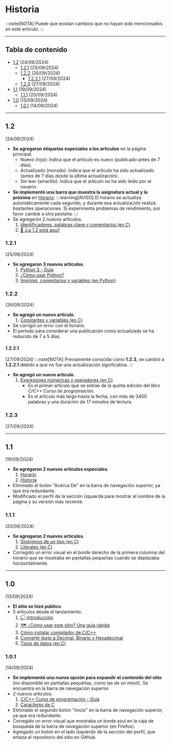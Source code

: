 # Historia
:::note[NOTA]
Puede que existan cambios que no hayan sido mencionados en este artículo.
:::
___
## Tabla de contenido
- [1.2](#12) (24/09/2024)
    - [1.2.1](#121) (25/09/2024)
    - [1.2.2](#122) (26/09/2024)
        - [1.2.2.1](#1221) (27/09/2024)
    - [1.2.3](#123) (27/09/2024)
- [1.1](#11) (19/09/2024)
    - [1.1.1](#111) (20/09/2024)
- [1.0](#10) (13/09/2024)
    - [1.0.1](#101) (14/09/2024)
___
## 1.2
(24/09/2024)
- **Se agregaron etiquetas especiales a los artículos** en la página principal.
    - Nuevo (rojo): Indica que el artículo es nuevo (publicado antes de 7 días).
    - Actualizado (morado): Indica que el artículo ha sido actualizado (antes de 7 días desde la última actualización).
    - Sin leer (amarillo): Indica que el artículo no ha sido leído por el usuario.
- **Se implementó una barra que muestra la asignatura actual y la próxima** en [Horario](/grupo932/schedule/).
:::warning[AVISO]
El horario se actualiza automáticamente cada segundo, y durante esa actualización realizá bastantes operaciones. Si experimenta problemas de rendimiento, por favor cambie a otra pestaña.
:::
- Se agregarón 2 nuevos artículos.
    1. [Identificadores, palabras clave y comentarios (en C)](../posts/identifiers-keywords-comments-in-c/)
    2. [📅 ¡La 1.2 está aquí!](../posts/1_2-announcement/)
### 1.2.1
(25/09/2024)
- **Se agregaron 3 nuevos artículos**.
    1. [Python 3 - Guía](../posts/python-course-index/python-course-index/)
    2. [¿Cómo usar Python?](../posts/how-to-use-python/how-to-use-python/)
    3. [Imprimir, comentarios y variables (en Python)](../posts/comments-and-variables-in-python/)
### 1.2.2
(26/09/2024)
- **Se agregó un nuevo artículo**.
    1. [Constantes y variables (en C)](../posts/constants-and-variables-in-c/)
- Se corrigió un error con el horario.
- El período para considerar una publicación como actualizada se ha reducido de 7 a 5 días.
#### 1.2.2.1
(27/09/2024)
:::note[NOTA]
Previamente conocida como **1.2.3**, se cambió a **1.2.2.1** debido a que no fue una actualización significativa.
:::
- **Se agregó un nuevo artículo**.
    1. [Expresiones númericas y operadores (en C)](../posts/operators-in-c/)
        * Es el primer artículo que se extrae de la quinta edición del libro *C/C++ Curso de programación*.
        * Es el artículo más largo hasta la fecha, con más de 3400 palabras y una duración de 17 minutos de lectura.
### 1.2.3
(27/09/2024)

___
## 1.1
(19/09/2024)
<!-- Se incorporó GitHub Copilot en el proceso de desarrollo desde el 14 de Septiembre -->
- **Se agregaron 2 nuevos artículos especiales**.
    1. [Horario](/grupo932/schedule/)
    2. [Historia](#historia)
- Eliminado el botón "Acerca De" en la barra de navegación superior, ya que era redundante.
- Modificado el perfil de la sección izquierda para mostrar el nombre de la página y su versión más reciente.
### 1.1.1
(20/09/2024)
- **Se agregaron 2 nuevos artículos**.
    1. [Sinónimos de un tipo (en C)](../posts/type-synonyms-in-c/)
    2. [Literales (en C)](../posts/literals-in-c/)
- Corregido un error visual en el borde derecho de la primera columna del horario que se mostraba en pantallas pequeñas cuando se deplazaba horizontalmente.
___
## 1.0
(13/09/2024)
- **El sitio se hizó público**.
- 5 artículos desde el lanzamiento.
    1. [🏳️ Introducción](../posts/introduction/)
    2. [🗺️ ¿Cómo usar este sitio? Una guía rápida](../posts/what-to-do-here/what-to-do-here/)
    3. [Cómo instalar compilador de C/C++](../posts/how-to-install-c-compiler/how-to-install-c-compiler/)
    4. [Convertir texto a Decimal, Binario y Hexadecimal](../posts/convert-text-to-dec-bcd-hex/)
    5. [Tipos de datos (en C)](../posts/data-types-in-c/)
### 1.0.1
(14/09/2024)
- **Se implementó una nueva opción para expandir el contenido del sitio** (no disponible en pantallas pequeñas, como las de un móvil). Se encuentra en la barra de navegación superior.
- 2 nuevos artículos.
    1. [C/C++ Curso de programación - Guía](../posts/c-cpp-programming-course-book/)
    2. [Caracteres de C](../posts/characters-in-c/)
- Eliminado el segundo botón "Inicio" en la barra de navegación superior, ya que era redundante.
- Corregido un error visual que mostraba un borde azul en la caja de búsqueda de la barra de navegación superior (en Firefox).
- Agregado un botón en el lado izquierdo de la sección del perfil, que enlaza al repositorio del sitio en GitHub.
